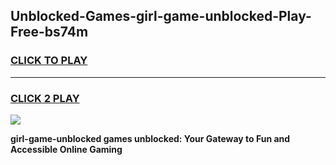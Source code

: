
## Unblocked-Games-girl-game-unblocked-Play-Free-bs74m
<h3>
<a href="https://premium76.site?title=girl-game-unblocked&ref=10A">CLICK TO PLAY</a></h3>
<hr>

<h3>
<a href="https://premium76.site?title=girl-game-unblocked&ref=10A">CLICK 2 PLAY</a>
  
</h3>

<a href="https://premium76.site?title=girl-game-unblocked&ref=10A"><img src="https://clearcache.store/games.png"></a>


**girl-game-unblocked games unblocked: Your Gateway to Fun and Accessible Online Gaming**
